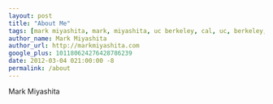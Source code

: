 ```yaml
---
layout: post
title: "About Me"
tags: [mark miyashita, mark, miyashita, uc berkeley, cal, uc, berkeley, university of california, berkeley, computer science, cs, eecs, electrical engineering]
author_name: Mark Miyashita
author_url: http://markmiyashita.com
google_plus: 101180624276428786239
date: 2012-03-04 021:00:00 -8
permalink: /about
---
```


Mark Miyashita